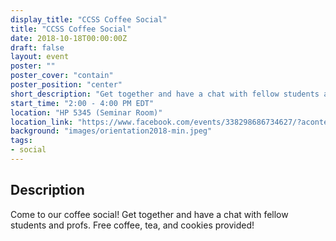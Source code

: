 ```yaml
---
display_title: "CCSS Coffee Social"
title: "CCSS Coffee Social"
date: 2018-10-18T00:00:00Z
draft: false
layout: event
poster: ""
poster_cover: "contain"
poster_position: "center"
short_description: "Get together and have a chat with fellow students and profs."
start_time: "2:00 - 4:00 PM EDT"
location: "HP 5345 (Seminar Room)"
location_link: "https://www.facebook.com/events/338298686734627/?acontext=%7B%22event_action_history%22%3A[%7B%22extra_data%22%3A%22%22%2C%22mechanism%22%3A%22unknown%22%2C%22surface%22%3A%22page%22%7D%2C%7B%22extra_data%22%3A%22%22%2C%22mechanism%22%3A%22surface%22%2C%22surface%22%3A%22permalink%22%7D%2C%7B%22extra_data%22%3A%22%22%2C%22mechanism%22%3A%22surface%22%2C%22surface%22%3A%22permalink%22%7D]%2C%22ref_notif_type%22%3Anull%7D"
background: "images/orientation2018-min.jpeg"
tags:
- social
---
```


## Description

Come to our coffee social! Get together and have a chat with fellow students and profs. Free coffee, tea, and cookies provided!